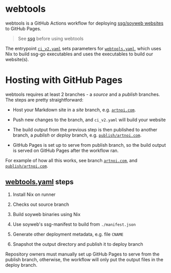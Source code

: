 # webtools

webtools is a GitHub Actions workflow for deploying [ssg/soyweb websites](https://github.com/soyart/ssg)
to GitHub Pages.

> See [ssg](https://github.com/soyart/ssg) before using webtools

The entrypoint [`ci_v2.yaml`](./.github/workflows/ci_v2.yaml) sets parameters for
[`webtools.yaml`](./.github/workflows/webtools.yaml), which uses Nix to build ssg-go
executables and uses the executables to build our website(s).

# Hosting with GitHub Pages

webtools requires at least 2 branches - a *source* and a *publish* branches.
The steps are pretty straightforward:

- Host your Markdown site in a *site* branch, e.g. [`artnoi.com`](https://github.com/soyart/webtools/tree/artnoi.com).

- Push new changes to the branch, and `ci_v2.yaml` will build your website

- The build output from the previous step is then published to another branch,
  a *publish*  or *deploy* branch, e.g. [`publish/artnoi.com`](https://github.com/soyart/webtools/tree/publish/artnoi.com).

- GitHub Pages is set up to serve from publish branch, so the build output is served
  on GitHub Pages after the workflow ran.

For example of how all this works, see branch [`artnoi.com`](https://github.com/soyart/webtools/tree/artnoi.com),
and [`publish/artnoi.com`](https://github.com/soyart/webtools/tree/publish/artnoi.com).

## [webtools.yaml](./.github/workflows/webtools.yaml) steps

1. Install Nix on runner

2. Checks out source branch

3. Build soyweb binaries using Nix

4. Use soyweb's ssg-manifest to build from `./manifest.json`

5. Generate other deployment metadata, e.g. file `CNAME`

6. Snapshot the output directory and publish it to deploy branch

Repository owners must manually set up GitHub Pages to serve from the publish branch, otherwise,
the workflow will only put the output files in the deploy branch.
